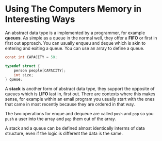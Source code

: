# Using The Computers Memory in Interesting Ways

An abstract data type is a implemented by a programmer, for example __queues__. As simple as a queue in the normal well, they offer a __FIFO__ or first in first out approach. You can usually enqueu and deque which is akin to entering and exiting a queue. You can use an array to define a queue.

```c
const int CAPACITY = 50;

typedef struct {
    person people[CAPACITY];
    int size;
} queue;
```

A __stack__ is another form of abstract data type, they support the opposite of queues which is __LIFO__ last in, first out. There are contexts where this makes sense, for example within an email program you usually start with the ones that came in most recently because they are ordered in that way.

The two operations for enque and dequeue are called `push` and `pop` so you `push` a user into the array and `pop` them out of the array. 

A stack and a queue can be defined almost identically interms of data structure, even if the logic is different the data is the same.


